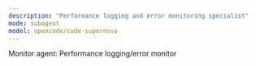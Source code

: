 ```yaml
---
description: "Performance logging and error monitoring specialist"
mode: subagent
model: opencode/code-supernova
---
```


Monitor agent: Performance logging/error monitor
